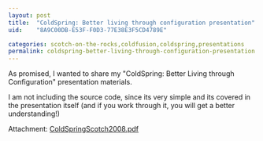 ```yaml
---
layout: post
title:  "ColdSpring: Better living through configuration presentation"
uid:	"8A9C00DB-E53F-F0D3-77E38E3F5CD4789E"

categories: scotch-on-the-rocks,coldfusion,coldspring,presentations
permalink: coldspring-better-living-through-configuration-presentation
---
```

As promised, I wanted to share my "ColdSpring: Better Living through Configuration" presentation materials. 

I am not including the source code, since its very simple and its covered in the presentation itself (and if you work through it, you will get a better understanding!)

Attachment: <a href="http://www.markdrew.co.uk/blog/enclosures/ColdSpring_Scotch2008.pdf" title="">ColdSpringScotch2008.pdf</a>